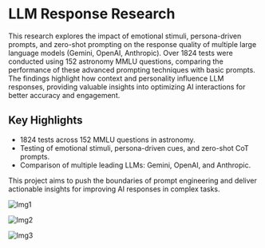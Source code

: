 # LLM Response Research

This research explores the impact of emotional stimuli, persona-driven prompts, and zero-shot prompting on the response quality of multiple large language models (Gemini, OpenAI, Anthropic). Over 1824 tests were conducted using 152 astronomy MMLU questions, comparing the performance of these advanced prompting techniques with basic prompts. The findings highlight how context and personality influence LLM responses, providing valuable insights into optimizing AI interactions for better accuracy and engagement.

## Key Highlights
- 1824 tests across 152 MMLU questions in astronomy.
- Testing of emotional stimuli, persona-driven cues, and zero-shot CoT prompts.
- Comparison of multiple leading LLMs: Gemini, OpenAI, and Anthropic.

This project aims to push the boundaries of prompt engineering and deliver actionable insights for improving AI responses in complex tasks.

![Img1](https://github.com/user-attachments/assets/2168a594-6503-469e-855e-ee48dbf5646f)

![Img2](https://github.com/user-attachments/assets/4e4627c5-4786-461e-8d73-358acc45bb37)

![Img3](https://github.com/user-attachments/assets/c5737bbc-d443-4d3e-91f7-a4c12ec3b849)


